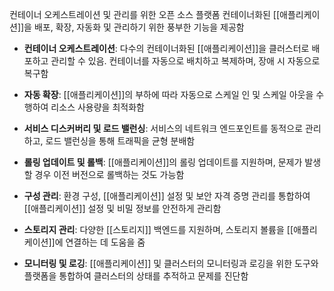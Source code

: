 컨테이너 오케스트레이션 및 관리를 위한 오픈 소스 플랫폼
컨테이너화된 [[애플리케이션]]을 배포, 확장, 자동화 및 관리하기 위한 풍부한 기능을 제공함

- **컨테이너 오케스트레이션**: 다수의 컨테이너화된 [[애플리케이션]]을 클러스터로 배포하고 관리할 수 있음. 컨테이너를 자동으로 배치하고 복제하며, 장애 시 자동으로 복구함
    
- **자동 확장**: [[애플리케이션]]의 부하에 따라 자동으로 스케일 인 및 스케일 아웃을 수행하여 리소스 사용량을 최적화함
    
- **서비스 디스커버리 및 로드 밸런싱**: 서비스의 네트워크 엔드포인트를 동적으로 관리하고, 로드 밸런싱을 통해 트래픽을 균형 분배함
    
- **롤링 업데이트 및 롤백**: [[애플리케이션]]의 롤링 업데이트를 지원하며, 문제가 발생할 경우 이전 버전으로 롤백하는 것도 가능함
    
- **구성 관리**: 환경 구성, [[애플리케이션]] 설정 및 보안 자격 증명 관리를 통합하여 [[애플리케이션]] 설정 및 비밀 정보를 안전하게 관리함
    
- **스토리지 관리**: 다양한 [[스토리지]] 백엔드를 지원하며, 스토리지 볼륨을 [[애플리케이션]]에 연결하는 데 도움을 줌
    
- **모니터링 및 로깅**: [[애플리케이션]] 및 클러스터의 모니터링과 로깅을 위한 도구와 플랫폼을 통합하여 클러스터의 상태를 추적하고 문제를 진단함